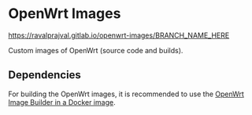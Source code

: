 # OpenWrt Images

https://ravalprajval.gitlab.io/openwrt-images/BRANCH_NAME_HERE

Custom images of OpenWrt (source code and builds).

## Dependencies

For building the OpenWrt images, it is recommended to use the [OpenWrt Image Builder in a Docker image](https://gitlab.com/ravalprajval/docker-openwrt-imagebuilder).
